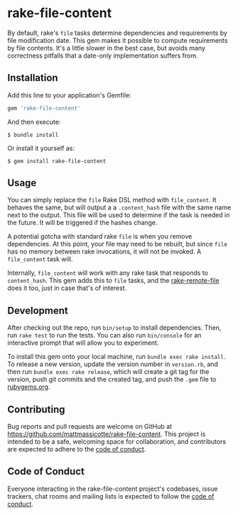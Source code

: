 # rake-file-content

By default, rake's `file` tasks determine dependencies and requirements by file modification date. This gem makes it possible to compute requirements by file contents. It's a little slower in the best case, but avoids many correctness pitfalls that a date-only implementation suffers from.

## Installation

Add this line to your application's Gemfile:

```ruby
gem 'rake-file-content'
```

And then execute:

    $ bundle install

Or install it yourself as:

    $ gem install rake-file-content

## Usage

You can simply replace the `file` Rake DSL method with `file_content`. It behaves the same, but will output a a `.content_hash` file with the same name next to the output. This file will be used to determine if the task is needed in the future. It will be triggered if the hashes change.

A potential gotcha with standard rake `file` is when you remove dependencies. At this point, your file may need to be rebuilt, but since `file` has no memory between rake invocations, it will not be invoked. A `file_content` task will.

Internally, `file_content` will work with any rake task that responds to `content_hash`. This gem adds this to `file` tasks, and the [rake-remote-file](https://github.com/mattmassicotte/rake-remote-file) does it too, just in case that's of interest.

## Development

After checking out the repo, run `bin/setup` to install dependencies. Then, run `rake test` to run the tests. You can also run `bin/console` for an interactive prompt that will allow you to experiment.

To install this gem onto your local machine, run `bundle exec rake install`. To release a new version, update the version number in `version.rb`, and then run `bundle exec rake release`, which will create a git tag for the version, push git commits and the created tag, and push the `.gem` file to [rubygems.org](https://rubygems.org).

## Contributing

Bug reports and pull requests are welcome on GitHub at https://github.com/mattmassicotte/rake-file-content. This project is intended to be a safe, welcoming space for collaboration, and contributors are expected to adhere to the [code of conduct](https://github.com/[USERNAME]/rake-file-content/blob/main/CODE_OF_CONDUCT.md).

## Code of Conduct

Everyone interacting in the rake-file-content project's codebases, issue trackers, chat rooms and mailing lists is expected to follow the [code of conduct](https://github.com/[USERNAME]/rake-file-content/blob/main/CODE_OF_CONDUCT.md).
